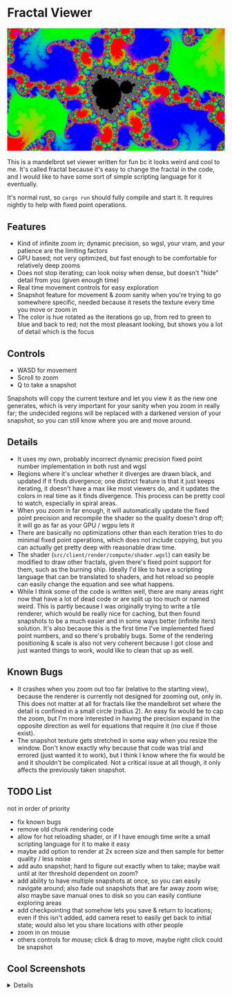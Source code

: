 # Fractal Viewer

![screenshot image here](screenshots/2.png)

This is a mandelbrot set viewer written for fun bc it looks weird and cool to me. It's called fractal because it's easy to change the fractal in the code, and I would like to have some sort of simple scripting language for it eventually.

It's normal rust, so `cargo run` should fully compile and start it. It requires nightly to help with fixed point operations.

## Features

- Kind of infinite zoom in; dynamic precision, so wgsl, your vram, and your patience are the limiting factors
- GPU based; not very optimized, but fast enough to be comfortable for relatively deep zooms
- Does not stop iterating; can look noisy when dense, but doesn't "hide" detail from you (given enough time)
- Real time movement controls for easy exploration
- Snapshot feature for movement & zoom sanity when you're trying to go somewhere specific, needed because it resets the texture every time you move or zoom in
- The color is hue rotated as the iterations go up, from red to green to blue and back to red; not the most pleasant looking, but shows you a lot of detail which is the focus

## Controls

 - WASD for movement
 - Scroll to zoom
 - Q to take a snapshot

Snapshots will copy the current texture and let you view it as the new one generates, which is very important for your sanity when you zoom in really far; the undecided regions will be replaced with a darkened version of your snapshot, so you can still know where you are and move around.

## Details

- It uses my own, probably incorrect dynamic precision fixed point number implementation in both rust and wgsl
- Regions where it's unclear whether it diverges are drawn black, and updated if it finds divergence; one distinct feature is that it just keeps iterating, it doesn't have a max like most viewers do, and it updates the colors in real time as it finds divergence. This process can be pretty cool to watch, especially in spiral areas.
- When you zoom in far enough, it will automatically update the fixed point precision and recompile the shader so the quality doesn't drop off; it will go as far as your GPU / wgpu lets it
- There are basically no optimizations other than each iteration tries to do minimal fixed point operations, which does not include copying, but you can actually get pretty deep with reasonable draw time.
- The shader (`src/client/render/compute/shader.wgsl`) can easily be modified to draw other fractals, given there's fixed point support for them, such as the burning ship. Ideally I'd like to have a scripting language that can be translated to shaders, and hot reload so people can easily change the equation and see what happens.
- While I think some of the code is written well, there are many areas right now that have a lot of dead code or are split up too much or named weird. This is partly because I was originally trying to write a tile renderer, which would be really nice for caching, but then found snapshots to be a much easier and in some ways better (infinite iters) solution. It's also because this is the first time I've implemented fixed point numbers, and so there's probably bugs. Some of the rendering positioning & scale is also not very coherent because I got close and just wanted things to work, would like to clean that up as well.

## Known Bugs

- It crashes when you zoom out too far (relative to the starting view), because the renderer is currently not designed for zooming out, only in. This does not matter at all for fractals like the mandelbrot set where the detail is confined in a small circle (radius 2). An easy fix would be to cap the zoom, but I'm more interested in having the precision expand in the opposite direction as well for equations that require it (no clue if those exist).
- The snapshot texture gets stretched in some way when you resize the window. Don't know exactly why because that code was trial and errored (just wanted it to work), but I think I know where the fix would be and it shouldn't be complicated. Not a critical issue at all though, it only affects the previously taken snapshot.

## TODO List

not in order of priority

- fix known bugs
- remove old chunk rendering code
- allow for hot reloading shader, or if I have enough time write a small scripting language for it to make it easy
- maybe add option to render at 2x screen size and then sample for better quality / less noise
- add auto snapshot; hard to figure out exactly when to take; maybe wait until at iter threshold dependent on zoom?
- add ability to have multiple snapshots at once, so you can easily navigate around; also fade out snapshots that are far away zoom wise; also maybe save manual ones to disk so you can easily contiune exploring areas
- add checkpointing that somehow lets you save & return to locations; even if this isn't added, add camera reset to easily get back to initial state; would also let you share locations with other people
- zoom in on mouse
- others controls for mouse; click & drag to move, maybe right click could be snapshot

## Cool Screenshots

<details>
![screenshot image here](screenshots/1.png)
![screenshot image here](screenshots/2.png)
</details>

